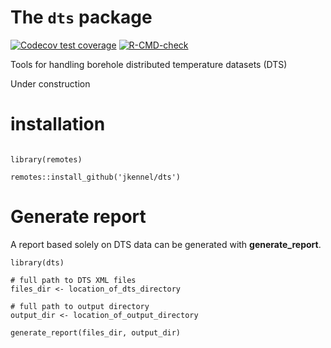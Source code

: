 # The `dts` package

<!-- badges: start -->

[![Codecov test coverage](https://codecov.io/gh/jkennel/dts/branch/master/graph/badge.svg)](https://codecov.io/gh/jkennel/dts?branch=master)
[![R-CMD-check](https://github.com/jkennel/dts/workflows/R-CMD-check/badge.svg)](https://github.com/jkennel/dts/actions)

<!-- badges: end -->

Tools for handling borehole distributed temperature datasets (DTS)

Under construction

# installation

```{r echo = TRUE, eval = FALSE}

library(remotes)

remotes::install_github('jkennel/dts')
```

# Generate report

A report based solely on DTS data can be generated with **generate_report**.


```{r echo = TRUE, eval = FALSE}
library(dts)

# full path to DTS XML files
files_dir <- location_of_dts_directory

# full path to output directory
output_dir <- location_of_output_directory

generate_report(files_dir, output_dir)

```